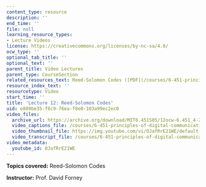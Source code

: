 ```yaml
---
content_type: resource
description: ''
end_time: ''
file: null
learning_resource_types:
- Lecture Videos
license: https://creativecommons.org/licenses/by-nc-sa/4.0/
ocw_type: ''
optional_tab_title: ''
optional_text: ''
parent_title: Video Lectures
parent_type: CourseSection
related_resources_text: Reed-Solomon Codes ([PDF](/courses/6-451-principles-of-digital-communication-ii-spring-2005/resources/chap8))
resource_index_text: ''
resourcetype: Video
start_time: ''
title: 'Lecture 12: Reed-Solomon Codes'
uid: e809be35-f6c9-76ea-f8e0-103a99ec2ec0
video_files:
  archive_url: https://archive.org/download/MIT6.451S05/12ocw-6.451_4-261-14mar2005-220k.mp4
  video_captions_file: /courses/6-451-principles-of-digital-communication-ii-spring-2005/1cf75cf557835e32a4179dda4df95f85_OJafRrE21WE.vtt
  video_thumbnail_file: https://img.youtube.com/vi/OJafRrE21WE/default.jpg
  video_transcript_file: /courses/6-451-principles-of-digital-communication-ii-spring-2005/f196f2fd02f6a3056c95238470e40473_OJafRrE21WE.pdf
video_metadata:
  youtube_id: OJafRrE21WE
---
```


**Topics covered:** Reed-Solomon Codes

**Instructor:** Prof. David Forney

